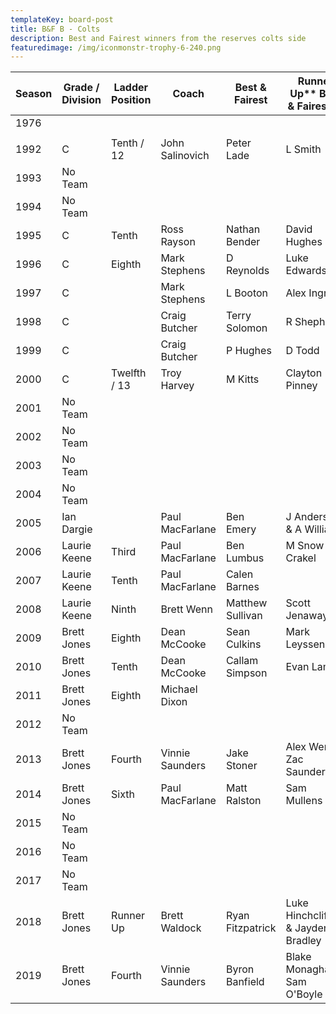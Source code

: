 ```yaml
---
templateKey: board-post
title: B&F B - Colts
description: Best and Fairest winners from the reserves colts side
featuredimage: /img/iconmonstr-trophy-6-240.png
---
```

| **Season** | **Grade / Division** | **Ladder Position** | **Coach**       | **Best &amp; Fairest** | **Runner Up\*\*** Best &amp; Fairest\*\* |
| ---------- | -------------------- | ------------------- | --------------- | ---------------------- | ---------------------------------------- |
| 1976       |                      |                     |                 |                        |                                          |
|            |                      |                     |                 |                        |                                          |
| 1992       | C                    | Tenth / 12          | John Salinovich | Peter Lade             | L Smith                                  |
| 1993       | No Team              |                     |                 |                        |                                          |
| 1994       | No Team              |                     |                 |                        |                                          |
| 1995       | C                    | Tenth               | Ross Rayson     | Nathan Bender          | David Hughes                             |
| 1996       | C                    | Eighth              | Mark Stephens   | D Reynolds             | Luke Edwards                             |
| 1997       | C                    |                     | Mark Stephens   | L Booton               | Alex Ingram                              |
| 1998       | C                    |                     | Craig Butcher   | Terry Solomon          | R Shephard                               |
| 1999       | C                    |                     | Craig Butcher   | P Hughes               | D Todd                                   |
| 2000       | C                    | Twelfth / 13        | Troy Harvey     | M Kitts                | Clayton Pinney                           |
| 2001       | No Team              |                     |                 |                        |                                          |
| 2002       | No Team              |                     |                 |                        |                                          |
| 2003       | No Team              |                     |                 |                        |                                          |
| 2004       | No Team              |                     |                 |                        |                                          |
| 2005       | Ian Dargie           |                     | Paul MacFarlane | Ben Emery              | J Anderson &amp; A Williams              |
| 2006       | Laurie Keene         | Third               | Paul MacFarlane | Ben Lumbus             | M Snow &amp; A Crakel                    |
| 2007       | Laurie Keene         | Tenth               | Paul MacFarlane | Calen Barnes           |                                          |
| 2008       | Laurie Keene         | Ninth               | Brett Wenn      | Matthew Sullivan       | Scott Jenaway                            |
| 2009       | Brett Jones          | Eighth              | Dean McCooke    | Sean Culkins           | Mark Leyssenaars                         |
| 2010       | Brett Jones          | Tenth               | Dean McCooke    | Callam Simpson         | Evan Lamb                                |
| 2011       | Brett Jones          | Eighth              | Michael Dixon   |                        |                                          |
| 2012       | No Team              |                     |                 |                        |                                          |
| 2013       | Brett Jones          | Fourth              | Vinnie Saunders | Jake Stoner            | Alex Wenn &amp; Zac Saunders             |
| 2014       | Brett Jones          | Sixth               | Paul MacFarlane | Matt Ralston           | Sam Mullens                              |
| 2015       | No Team              |                     |                 |                        |                                          |
| 2016       | No Team              |                     |                 |                        |                                          |
| 2017       | No Team              |                     |                 |                        |                                          |
| 2018       | Brett Jones          | Runner Up           | Brett Waldock   | Ryan Fitzpatrick       | Luke Hinchcliffe & Jayden Bradley        |
| 2019 | Brett Jones | Fourth | Vinnie Saunders | Byron Banfield | Blake Monaghan & Sam O'Boyle |
